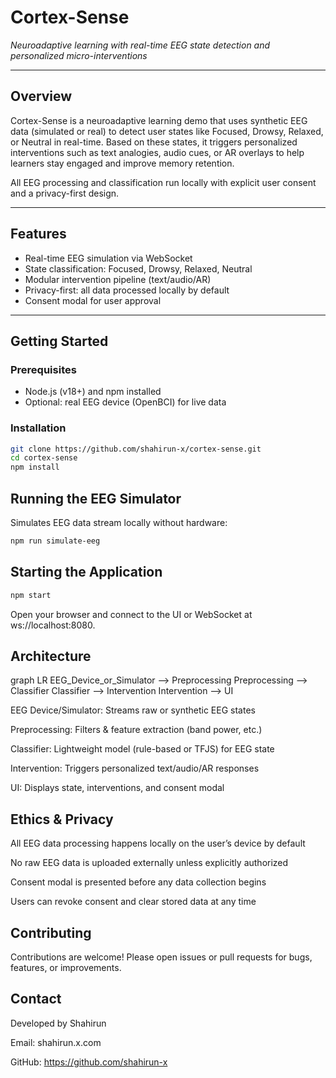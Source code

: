 # Cortex-Sense  
*Neuroadaptive learning with real-time EEG state detection and personalized micro-interventions*

---

## Overview  
Cortex-Sense is a neuroadaptive learning demo that uses synthetic EEG data (simulated or real) to detect user states like Focused, Drowsy, Relaxed, or Neutral in real-time. Based on these states, it triggers personalized interventions such as text analogies, audio cues, or AR overlays to help learners stay engaged and improve memory retention.  

All EEG processing and classification run locally with explicit user consent and a privacy-first design.

---

## Features  
- Real-time EEG simulation via WebSocket  
- State classification: Focused, Drowsy, Relaxed, Neutral  
- Modular intervention pipeline (text/audio/AR)  
- Privacy-first: all data processed locally by default  
- Consent modal for user approval  

---

## Getting Started  

### Prerequisites  
- Node.js (v18+) and npm installed  
- Optional: real EEG device (OpenBCI) for live data  

### Installation  
```bash
git clone https://github.com/shahirun-x/cortex-sense.git
cd cortex-sense
npm install
```
## Running the EEG Simulator
Simulates EEG data stream locally without hardware:

```bash
npm run simulate-eeg
```
## Starting the Application
```bash
npm start
```
Open your browser and connect to the UI or WebSocket at ws://localhost:8080.

## Architecture

graph LR
    EEG_Device_or_Simulator --> Preprocessing
    Preprocessing --> Classifier
    Classifier --> Intervention
    Intervention --> UI

EEG Device/Simulator: Streams raw or synthetic EEG states

Preprocessing: Filters & feature extraction (band power, etc.)

Classifier: Lightweight model (rule-based or TFJS) for EEG state

Intervention: Triggers personalized text/audio/AR responses

UI: Displays state, interventions, and consent modal

## Ethics & Privacy

All EEG data processing happens locally on the user’s device by default

No raw EEG data is uploaded externally unless explicitly authorized

Consent modal is presented before any data collection begins

Users can revoke consent and clear stored data at any time

## Contributing

Contributions are welcome! Please open issues or pull requests for bugs, features, or improvements.

## Contact

Developed by Shahirun

Email: shahirun.x.com

GitHub: https://github.com/shahirun-x
